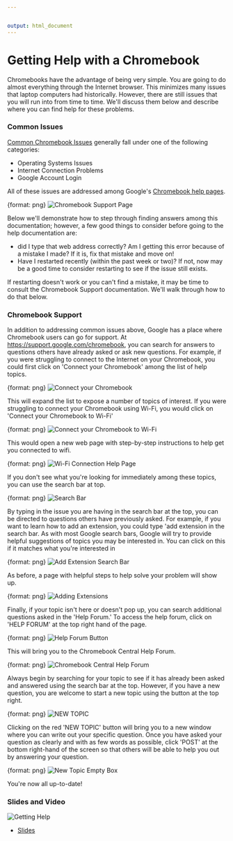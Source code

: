 ```yaml
---


output: html_document
---
```




# Getting Help with a Chromebook

Chromebooks have the advantage of being very simple. You are going to do almost everything through the Internet browser. This minimizes many issues that laptop computers had historically. However, there are still issues that you will run into from time to time. We'll discuss them below and describe where you can find help for these problems.

### Common Issues

[Common Chromebook Issues](https://support.google.com/chromebook/answer/4514391?hl=en) generally fall under one of the following categories:

* Operating Systems Issues
* Internet Connection Problems
* Google Account Login

All of these issues are addressed among Google's [Chromebook help pages](https://support.google.com/chromebook/answer/4514391?hl=en).


{format: png}
![Chromebook Support Page](https://docs.google.com/presentation/d/1pAzLCi3qGonAlUi2uKTzSe5eIxgNPUjvOs8IQVNIRC8/export/png?id=1pAzLCi3qGonAlUi2uKTzSe5eIxgNPUjvOs8IQVNIRC8&pageid=g2bfdb07292_0_151)


Below we'll demonstrate how to step through finding answers among this documentation; however, a few good things to consider before going to the help documentation are:

* did I type that web address correctly? Am I getting this error because of a mistake I made? If it is, fix that mistake and move on!
* Have I restarted recently (within the past week or two)? If not, now may be a good time to consider restarting to see if the issue still exists.

If restarting doesn't work or you can't find a mistake, it may be time to consult the Chromebook Support documentation. We'll walk through how to do that below.


### Chromebook Support

In addition to addressing common issues above, Google has a place where Chromebook users can go for support. At https://support.google.com/chromebook, you can search for answers to questions others have already asked or ask new questions. For example, if you were struggling to connect to the Internet on your Chromebook, you could first click on 'Connect your Chromebook' among the list of help topics.

{format: png}
![Connect your Chromebook](https://docs.google.com/presentation/d/1pAzLCi3qGonAlUi2uKTzSe5eIxgNPUjvOs8IQVNIRC8/export/png?id=1pAzLCi3qGonAlUi2uKTzSe5eIxgNPUjvOs8IQVNIRC8&pageid=g34b7710eec_0_12)

This will expand the list to expose a number of topics of interest. If you were struggling to connect your Chromebook using Wi-Fi, you would click on 'Connect your Chromebook to Wi-Fi'

{format: png}
![Connect your Chromebook to Wi-Fi](https://docs.google.com/presentation/d/1pAzLCi3qGonAlUi2uKTzSe5eIxgNPUjvOs8IQVNIRC8/export/png?id=1pAzLCi3qGonAlUi2uKTzSe5eIxgNPUjvOs8IQVNIRC8&pageid=g34b7710eec_0_20)

This would open a new web page with step-by-step instructions to help get you connected to wifi.

{format: png}
![Wi-Fi Connection Help Page](https://docs.google.com/presentation/d/1pAzLCi3qGonAlUi2uKTzSe5eIxgNPUjvOs8IQVNIRC8/export/png?id=1pAzLCi3qGonAlUi2uKTzSe5eIxgNPUjvOs8IQVNIRC8&pageid=g34b7710eec_0_27)

If you don't see what you're looking for immediately among these topics, you can use the search bar at top.

{format: png}
![Search Bar](https://docs.google.com/presentation/d/1pAzLCi3qGonAlUi2uKTzSe5eIxgNPUjvOs8IQVNIRC8/export/png?id=1pAzLCi3qGonAlUi2uKTzSe5eIxgNPUjvOs8IQVNIRC8&pageid=g34b7710eec_0_82)

By typing in the issue you are having in the search bar at the top, you can be directed to questions others have previously asked. For example, if you want to learn how to add an extension, you could type 'add extension in the search bar. As with most Google search bars, Google will try to provide helpful suggestions of topics you may be interested in. You can click on this if it matches what you're interested in

{format: png}
![Add Extension Search Bar](https://docs.google.com/presentation/d/1pAzLCi3qGonAlUi2uKTzSe5eIxgNPUjvOs8IQVNIRC8/export/png?id=1pAzLCi3qGonAlUi2uKTzSe5eIxgNPUjvOs8IQVNIRC8&pageid=g34b7710eec_0_35)

As before, a page with helpful steps to help solve your problem will show up.

{format: png}
![Adding Extensions](https://docs.google.com/presentation/d/1pAzLCi3qGonAlUi2uKTzSe5eIxgNPUjvOs8IQVNIRC8/export/png?id=1pAzLCi3qGonAlUi2uKTzSe5eIxgNPUjvOs8IQVNIRC8&pageid=g34b7710eec_0_42)

Finally, if your topic isn't here or doesn't pop up, you can search additional questions asked in the 'Help Forum.' To access the help forum, click on 'HELP FORUM' at the top right hand of the page.

{format: png}
![Help Forum Button](https://docs.google.com/presentation/d/1pAzLCi3qGonAlUi2uKTzSe5eIxgNPUjvOs8IQVNIRC8/export/png?id=1pAzLCi3qGonAlUi2uKTzSe5eIxgNPUjvOs8IQVNIRC8&pageid=g34b7710eec_0_47)

This will bring you to the Chromebook Central Help Forum.

{format: png}
![Chromebook Central Help Forum](https://docs.google.com/presentation/d/1pAzLCi3qGonAlUi2uKTzSe5eIxgNPUjvOs8IQVNIRC8/export/png?id=1pAzLCi3qGonAlUi2uKTzSe5eIxgNPUjvOs8IQVNIRC8&pageid=g34b7710eec_0_54)

Always begin by searching for your topic to see if it has already been asked and answered using the search bar at the top. However, if you have a new question, you are welcome to start a new topic using the button at the top right.

{format: png}
![NEW TOPIC](https://docs.google.com/presentation/d/1pAzLCi3qGonAlUi2uKTzSe5eIxgNPUjvOs8IQVNIRC8/export/png?id=1pAzLCi3qGonAlUi2uKTzSe5eIxgNPUjvOs8IQVNIRC8&pageid=g34b7710eec_0_59)

Clicking on the red 'NEW TOPIC' button will bring you to a new window where you can write out your specific question. Once you have asked your question as clearly and with as few words as possible, click 'POST' at the bottom right-hand of the screen so that others will be able to help you out by answering your question.

{format: png}
![New Topic Empty Box](https://docs.google.com/presentation/d/1pAzLCi3qGonAlUi2uKTzSe5eIxgNPUjvOs8IQVNIRC8/export/png?id=1pAzLCi3qGonAlUi2uKTzSe5eIxgNPUjvOs8IQVNIRC8&pageid=g34b7710eec_0_66)

You're now all up-to-date!

### Slides and Video

![Getting Help](https://www.youtube.com/watch?v=oOy07oW4SIs)

* [Slides](https://docs.google.com/presentation/d/1pAzLCi3qGonAlUi2uKTzSe5eIxgNPUjvOs8IQVNIRC8/edit?usp=sharing)
